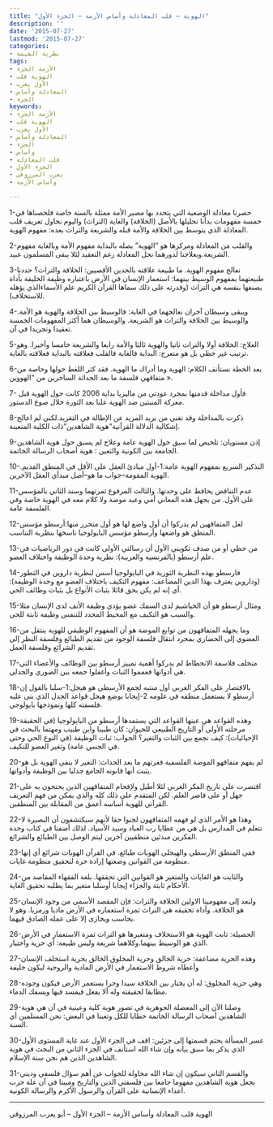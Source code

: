 ```yaml
---
title: "الهوية – قلب المعادلة وأساس الأزمة – الجزء الأول"
description: ''
date: '2015-07-27'
lastmod: '2015-07-27'
categories:
- نظرية القيمة
tags:
- الأزمة الجزء
- الهوية قلب
- الأول يعرب
- المعادلة وأساس
- الجزء
keywords:
- الأزمة الجزء
- الهوية قلب
- الأول يعرب
- المعادلة وأساس
- الجزء
- وأساس
- قلب المعادلة
- الجزء الأول
- يعرب المرزوقي
- وأساس الأزمة

---
```

1-حصرنا معادلة الوضعية التي يتحدد بها مصير الأمة ممثلة بالسنة خاصة فلخصناها في خمسة مفهومات بدأنا تحليلها بالأصل (الخلافة) والغاية (التراث) واليوم نحاول تعريف قلب المعادلة الذي يتوسط بين الخلافة والأمة قبله والشريعة والتراث بعده: مفهوم الهوية.

2-والقلب من المعادلة ومركزها هو “الهوية” يصله بالبداية مفهوم الأمة وبالغاية مفهوم الشريعة.وبعلاجنا لدورهما نحل المعادلة رغم التعقيد لئلا يبقى المسلمون عبيد.

3-نعالج مفهوم الهوية. ما طبيعة علاقته بالحدين الأقصيين: الخلافة والتراث؟ حددنا طبيعتهما بمفهوم الوسيط بينهما: استعمار الإنسان في الأرض باعتباره وظيفة الخليفة بأداة يصنعها بنفسه هي التراث (وقدرته على ذلك سماها القرآن الكريم علم الأسماءالذي يؤهله للاستخلاف).

4-ويبقى وسيطان آخران نعالجهما في الغاية: فالوسيط بين الخلافة والهوية هو الأمة. والوسيط بين الخلافة والتراث هو الشريعة. والوسيطان هما أكثر المفهومات الخمسة تعقيدا وتجريدا في آن.

5-العلاج: الخلافة أولا والتراث ثانيا والهوية ثالثا والأمة رابعا والشريعة خامسا وأخيرا. وهو ترتيب غير خطي بل هو متعرج: البداية فالغاية فالقلب فعلاقته بالبداية فعلاقته بالغاية.

6-بعد الخطة نستأنف الكلام: الهوية وما أدراك ما الهوية. فقد كثر اللغط حولها وخاصة من متفاقهي فلسفة ما بعد الحداثة الساخرين من “الهووين ».

7- فأول مداخلة قدمتها بمجرد عودتي من ماليزيا بداية 2006 كانت حول الهوية قبل معركة المنبتين ضد الهوية علنا بعد الثورة خلال صوغ الدستور.

8-ذكرت بالمداخلة وقد تغني من يريد المزيد عن الإطالة في التغريد.لكني لم اعالج إشكالية الدلالة القرآنية“هوية الشاهدين“ذات الكلية المتعينة.

9-إذن مستويان: تلخيص لما سبق حول الهوية عامة وعلاج لم يسبق حول هوية الشاهدين الجامعة بين الكونية والتعين : هوية أصحاب الرسالة الخاتمة.

10-التذكير السريع بمفهوم الهوية عامة:1-أول مبادئ العقل على الأقل في المنطق القديم. الهوية المقومة–جواب ما هو–أصل مبدأي العقل الآخرين.

11-عدم التناقض يحافظ على وحدتها. والثالث المرفوع ثمرتهما وسند الثاني بالمؤسس على الأول. من يجهل هذه المعاني أمي وعبد موضة ولا كلام معه في الهوية خاصة وفي الفلسفة عامة.

12-لعل المتفاقهين لم يدركوا أن أول واضع لها هو أول متحرر منها:أرسطو مؤسس المنطق هو واضعها وأرسطو مؤسس البايولوجيا ناسخها بنظرية التناسب.

13-من حظي أو من صدف تكويني الأول أن رسالتي الأولى كانت في دور الرياضيات في علم أرسطو (بالفرنسية والعربية): نظرية وحدة الوظيفة واختلاف العضو.

14-فارسطو بهذه النظرية الثورية في البايولوجيا أسس لنظرية داروين في التطور (وداروين يعترف بهذا الدين المضاعف: مفهوم التكيف باختلاف العضو مع وحدة الوظيفة): أي إنه لم يكن بحق قائلا بثبات الأنواع بل بثبات وظائف الحي.

15-ومثال أرسطو هو أن الخياشيم لدى السمك عضو يؤدي وظيفة الأنف لدى الإنسان مثلا والسبب هو التكيف مع المحيط المحدد للتنفس وظيفة ثابتة للحي.

16-وما يجهله المتفاقهون من توابع الموضة هو أن المفهوم الوظيفي للهوية ينتقل من العضوي إلى الحضاري بمجرد انتقال فلسفة الوجود من تقديم الطبائع وفلسفة النظر إلى تقديم الشرائع وفلسفة العمل.

17-متخلف فلاسفة الانحطاط لم يدركوا أهمية تمييز أرسطو بين الوظائف والأعضاء التي هي أدواتها فعمموا الثبات وأغفلوا جمعه بين الصوري والجدلي.

18-بالاقتصار على الفكر الغربي أول منتبه لجمع الأرسطي هو هيجل:1-سلبا بالقول إن أرسطو لا يستعمل منطقه في علومه 2-إيجابا بوضع هيجل قواعد الجدل الذي بنى عليه فلسفته كلها ونموذجها بايولوجي.

19-وهذه القواعد هي عينها القواعد التي يستمدها أرسطو من البايولوجيا (في الحقيقة مرحلته الأولى أو التاريخ الطبيعي للحيوان: كان طبيبا وابن طبيب ومهتما بالبحث في الإحيائيات): كيف نجمع بين الثبات والتغير؟ الجواب: ثبات الوظيفة (في النوع الحي وحتى في الجنس عامة) وتغير العضو للتكيف.

20-لم يفهم متفاقهو الموضة الفلسفية فغرتهم ما بعد الحداث: التغير لا ينفي الهوية بل هو يثبت أنها قانونه الجامع جدليا بين الوظيفة وأدواتها.

21-اقتصرت على تاريخ الفكر الغربي لئلا أطيل ولإفحام المتفاقهين الذين يحتجون به على جهل أو على قاصر العلم. لكن المتقدم على ذلك كله والذي يمكن من فهم التعريف القرآني للهوية أساسه أعمق من المقابلة بين المنطقين.

22-وهذا هو الأمر الذي لو فهمه المتفاقهون لجنوا حقا لأنهم سيكتشفون أن البصيرة لا تتعلم في المدارس بل هي من عطايا رب العباد وسيد الأسياد. لذلك أضفنا في كتاب وحدة الفكرين مبدئين منطقيين آخرين ليتم الوصل بين الطبائع والشرائع.

23-ففي المنطق الأرسطي والهيجلي الهويات طبائع. في القرآن الهويات شرائع أي إنها منظومة من القوانين وضعتها إرادة حرة لتحقيق منظومة غايات.

24-والثابت هو الغايات والمتغير هو القوانين التي تحققها. بلغة الفقهاء المقاصد من الأحكام ثابتة والجزاء إيجابا أوسلبا متغير بما يطلبه تحقيق الغاية.

25-ولنعد إلى مفهومينا الاولين الخلافة والتراث: فإن المقصد الأسمى من وجود الإنسان هو الخلافة. وأداة تحقيقه هي التراث ثمرة استعماره في الأرض ماديا ورمزيا. وهو لا يحاسب ويجازى إلا على عمله الصادق فيهما.

26-الحصيلة: ثابت الهوية هو الاستخلاف ومتغيرها هو التراث ثمرة الاستعمار في الأرض الذي هو الوسيط بينهما.وكلاهما شريعة وليس طبيعة: أي حرية واختيار.

27-وهذه الحرية مضاعفة: حرية الخالق وحرية المخلوق.الخالق بحرية استخلف الإنسان وأعطاه شروط الاستعمار في الأرض المادية والروحية ليكون خليفة

28-وهي حرية المخلوق: له أن يختار بين الخلافة سيدا وحرا يستعمر الأرض فيكون وجوده مطابقا لحقيقته وله ألا يفعل فيفسد فيها ويسفك الدماء.

29-وصلنا الآن إلى المعضلة الجوهرية في تصور هوية كلية وعينية في آن هي هوية الشاهدين أصحاب الرسالة الخاتمة خطابا للكل وتعينا في البعض: نحن المسلمين أي السنة.

30-عسر المسألة يحتم قسمتها إلى جزئين: اقف في الجزء الأول عند غاية المستوى الأول الذي يذكر بما سبق بيانه وإن شاء الله استأنف في الجزء الثاني من البحث في هوية الشاهدين الذين هم نحن سنة الإسلام.

31-والقسم الثاني سيكون إن شاء الله محاولة للجواب عن أهم سؤال فلسفي وديني يجعل هوية الشاهدين مفهوما جامعا بين فلسفتي الدين والتاريخ ومبينا في آن علة حرب أعداء الإنسانية على القرآن والرسول الأكرم والرسالة الكونية.

---

الهوية قلب المعادلة وأساس الأزمة – الجزء الأول – أبو يعرب المرزوقي

###